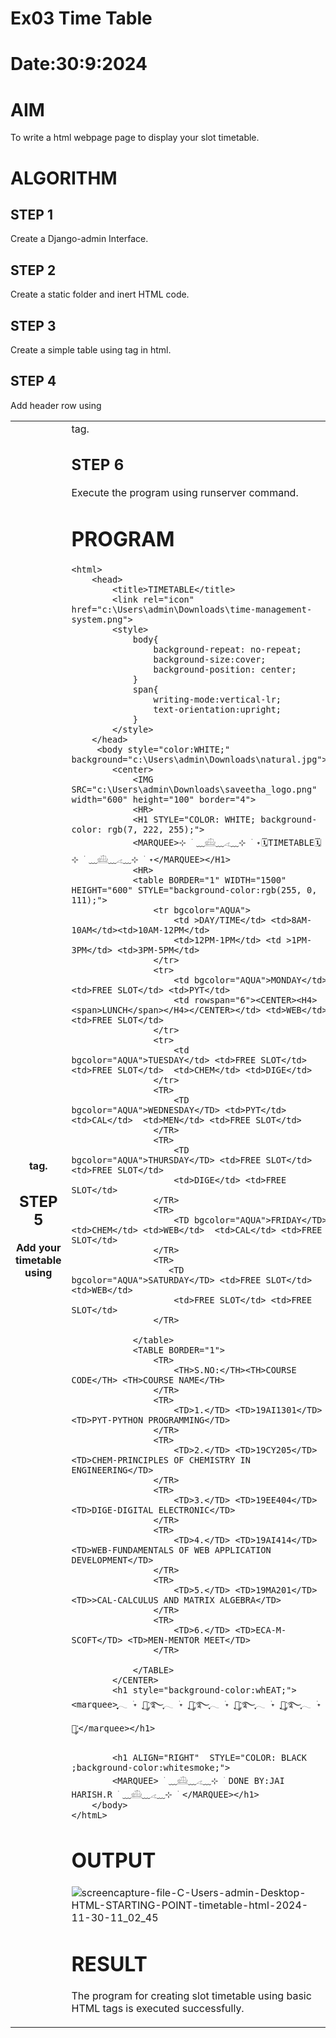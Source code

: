 # Ex03 Time Table
# Date:30:9:2024
# AIM
To write a html webpage page to display your slot timetable.

# ALGORITHM
## STEP 1
Create a Django-admin Interface.

## STEP 2
Create a static folder and inert HTML code.

## STEP 3
Create a simple table using <table> tag in html.

## STEP 4
Add header row using <th> tag.

## STEP 5
Add your timetable using <td> tag.

## STEP 6
Execute the program using runserver command.

# PROGRAM
```
<html>
    <head>
        <title>TIMETABLE</title>
        <link rel="icon" href="c:\Users\admin\Downloads\time-management-system.png">
        <style>
            body{
                background-repeat: no-repeat;
                background-size:cover;
                background-position: center;
            }
            span{
                writing-mode:vertical-lr;
                text-orientation:upright;
            }
        </style>
    </head>
     <body style="color:WHITE;" background="c:\Users\admin\Downloads\natural.jpg">
        <center>
            <IMG SRC="c:\Users\admin\Downloads\saveetha_logo.png" width="600" height="100" border="4">
            <HR>
            <H1 STYLE="COLOR: WHITE; background-color: rgb(7, 222, 255);">
            <MARQUEE>⊹ ࣪ ﹏𓊝﹏𓂁﹏⊹ ࣪ ˖🗓️TIMETABLE🗓️⊹ ࣪ ﹏𓊝﹏𓂁﹏⊹ ࣪ ˖</MARQUEE></H1>
            <HR>
            <table BORDER="1" WIDTH="1500" HEIGHT="600" STYLE="background-color:rgb(255, 0, 111);">
                <tr bgcolor="AQUA">
                    <td >DAY/TIME</td> <td>8AM-10AM</td><td>10AM-12PM</td>
                    <td>12PM-1PM</td> <td >1PM-3PM</td> <td>3PM-5PM</td> 
                </tr>
                <tr>
                    <td bgcolor="AQUA">MONDAY</td> <td>FREE SLOT</td> <td>PYT</td>
                    <td rowspan="6"><CENTER><H4><span>LUNCH</span></H4></CENTER></td> <td>WEB</td> <td>FREE SLOT</td>
                </tr>
                <tr>
                    <td bgcolor="AQUA">TUESDAY</td> <td>FREE SLOT</td> <td>FREE SLOT</td>  <td>CHEM</td> <td>DIGE</td> 
                </tr>
                <TR>
                    <TD bgcolor="AQUA">WEDNESDAY</TD> <td>PYT</td> <td>CAL</td>  <td>MEN</td> <td>FREE SLOT</td> 
                </TR>
                <TR>
                    <TD bgcolor="AQUA">THURSDAY</TD> <td>FREE SLOT</td> <td>FREE SLOT</td>
                    <td>DIGE</td> <td>FREE SLOT</td> 
                </TR>
                <TR>
                    <TD bgcolor="AQUA">FRIDAY</TD> <td>CHEM</td> <td>WEB</td>  <td>CAL</td> <td>FREE SLOT</td> 
                </TR>
                <TR>
                   <TD bgcolor="AQUA">SATURDAY</TD> <td>FREE SLOT</td> <td>WEB</td>
                    <td>FREE SLOT</td> <td>FREE SLOT</td> 
                </TR>
            
            </table>
            <TABLE BORDER="1">
                <TR>
                    <TH>S.NO:</TH><TH>COURSE CODE</TH> <TH>COURSE NAME</TH>
                </TR>
                <TR>
                    <TD>1.</TD> <TD>19AI1301</TD> <TD>PYT-PYTHON PROGRAMMING</TD>
                </TR>
                <TR>
                    <TD>2.</TD> <TD>19CY205</TD> <TD>CHEM-PRINCIPLES OF CHEMISTRY IN ENGINEERING</TD>
                </TR>
                <TR>
                    <TD>3.</TD> <TD>19EE404</TD> <TD>DIGE-DIGITAL ELECTRONIC</TD>
                </TR>
                <TR>
                    <TD>4.</TD> <TD>19AI414</TD> <TD>WEB-FUNDAMENTALS OF WEB APPLICATION DEVELOPMENT</TD>
                </TR>
                <TR>
                    <TD>5.</TD> <TD>19MA201</TD> <TD>>CAL-CALCULUS AND MATRIX ALGEBRA</TD>
                </TR>
                <TR>
                    <TD>6.</TD> <TD>ECA-M-SCOFT</TD> <TD>MEN-MENTOR MEET</TD>
                </TR>
            
            </TABLE>
        </CENTER>
        <h1 style="background-color:whEAT;"><marquee>ִִֶֶָָ𓂃 ࣪˖ ִֶָ🐇་༘࿐ִֶָ𓂃 ࣪˖ ִֶָ🐇་༘࿐ִֶָ𓂃 ࣪˖ ִֶָ🐇་༘࿐ִֶָ𓂃 ࣪˖ ִֶָ🐇་༘࿐ִֶָ𓂃 ࣪˖ ִֶָ🐇་༘</marquee></h1>
            
        <h1 ALIGN="RIGHT"  STYLE="COLOR: BLACK ;background-color:whitesmoke;">
        <MARQUEE> ࣪ ﹏𓊝﹏𓂁﹏⊹ ࣪ DONE BY:JAI HARISH.R ࣪ ﹏𓊝﹏𓂁﹏⊹ ࣪ </MARQUEE></h1>
    </body>
</htmL>
```
# OUTPUT
![screencapture-file-C-Users-admin-Desktop-HTML-STARTING-POINT-timetable-html-2024-11-30-11_02_45](https://github.com/user-attachments/assets/a6ebeb74-a07b-4641-9a94-c5818fa08671)

# RESULT
The program for creating slot timetable using basic HTML tags is executed successfully.
